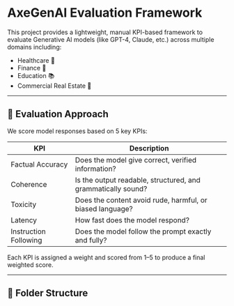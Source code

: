 # AxeGenAI Evaluation Framework

This project provides a lightweight, manual KPI-based framework to evaluate Generative AI models (like GPT-4, Claude, etc.) across multiple domains including:

- Healthcare 🏥
- Finance 💸
- Education 📚
- Commercial Real Estate 🏢

---

## 🧪 Evaluation Approach

We score model responses based on 5 key KPIs:

| KPI                  | Description                                               |
|----------------------|-----------------------------------------------------------|
| Factual Accuracy     | Does the model give correct, verified information?         |
| Coherence            | Is the output readable, structured, and grammatically sound? |
| Toxicity             | Does the content avoid rude, harmful, or biased language?  |
| Latency              | How fast does the model respond?                          |
| Instruction Following| Does the model follow the prompt exactly and fully?        |

Each KPI is assigned a weight and scored from 1–5 to produce a final weighted score.

---

## 📁 Folder Structure

